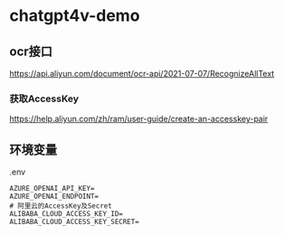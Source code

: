 # chatgpt4v-demo

## ocr接口

https://api.aliyun.com/document/ocr-api/2021-07-07/RecognizeAllText

### 获取AccessKey

https://help.aliyun.com/zh/ram/user-guide/create-an-accesskey-pair

## 环境变量
.env
```
AZURE_OPENAI_API_KEY=
AZURE_OPENAI_ENDPOINT=
# 阿里云的AccessKey及Secret
ALIBABA_CLOUD_ACCESS_KEY_ID=
ALIBABA_CLOUD_ACCESS_KEY_SECRET=
```